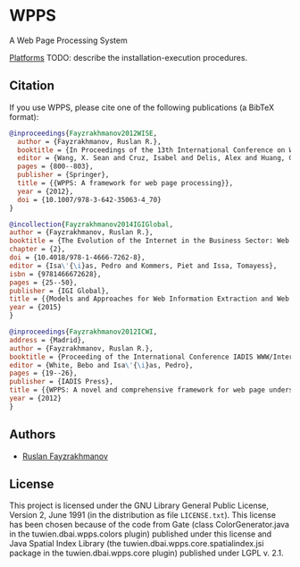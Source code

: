 # WPPS
A Web Page Processing System


[Platforms](https://sourceforge.net/projects/wpps-platforms/files/1.0.0/wpps_platforms.zip/download)
TODO: describe the installation-execution procedures.

## Citation

If you use WPPS, please cite one of the following publications (a BibTeX format):
```bibtex
@inproceedings{Fayzrakhmanov2012WISE,
  author = {Fayzrakhmanov, Ruslan R.},
  booktitle = {In Proceedings of the 13th International Conference on Web Information Systems Engineering (WISE'2012), Demo Session, Paphos, Cyprus, 28–30 November, 2012},
  editor = {Wang, X. Sean and Cruz, Isabel and Delis, Alex and Huang, Guangyan},
  pages = {800--803},
  publisher = {Springer},
  title = {{WPPS: A framework for web page processing}},
  year = {2012},
  doi = {10.1007/978-3-642-35063-4_70}
}
```
```bibtex
@incollection{Fayzrakhmanov2014IGIGlobal,
author = {Fayzrakhmanov, Ruslan R.},
booktitle = {The Evolution of the Internet in the Business Sector: Web 1.0 to Web 3.0},
chapter = {2},
doi = {10.4018/978-1-4666-7262-8},
editor = {Isa\'{\i}as, Pedro and Kommers, Piet and Issa, Tomayess},
isbn = {9781466672628},
pages = {25--50},
publisher = {IGI Global},
title = {{Models and Approaches for Web Information Extraction and Web Page Understanding}},
year = {2015}
}
```
```bibtex
@inproceedings{Fayzrakhmanov2012ICWI,
address = {Madrid},
author = {Fayzrakhmanov, Ruslan R.},
booktitle = {Proceeding of the International Conference IADIS WWW/Internet, Madrid, 18–21 October, 2012},
editor = {White, Bebo and Isa\'{\i}as, Pedro},
pages = {19--26},
publisher = {IADIS Press},
title = {{WPPS: A novel and comprehensive framework for web page understanding and information extraction}},
year = {2012}
}
```
## Authors
 * [Ruslan Fayzrakhmanov](http://www.dbai.tuwien.ac.at/staff/fayzrakh/)

## License

This project is licensed under the GNU Library General Public License, Version 2,
June 1991 (in the distribution as file `LICENSE.txt`).
This license has been chosen because of the code from Gate (class ColorGenerator.java in the tuwien.dbai.wpps.colors plugin) published under this license and
Java Spatial Index Library (the tuwien.dbai.wpps.core.spatialindex.jsi package in the tuwien.dbai.wpps.core plugin) published under LGPL v. 2.1.
